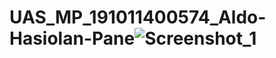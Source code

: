 # UAS_MP_191011400574_Aldo-Hasiolan-Pane![Screenshot_1](https://user-images.githubusercontent.com/108749564/177369931-f9f92112-f53c-4cad-9ef3-0fc26b3290c8.png)

